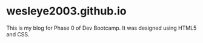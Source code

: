 # wesleye2003.github.io

This is my blog for Phase 0 of Dev Bootcamp. It was designed using HTML5 and CSS.
